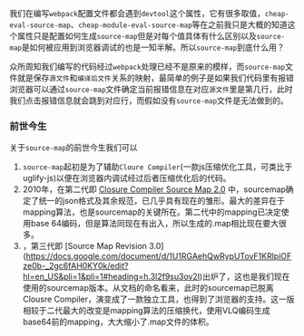 我们在编写`webpack`配置文件都会遇到`devtool`这个属性，它有很多取值，`cheap-eval-source-map`、`cheap-module-eval-source-map`等在之前我只是大概的知道这个属性只是配置如何生成`source-map`但是对每个值具体有什么区别以及`source-map`是如何被应用到浏览器调试的也是一知半解。所以`source-map`到底什么用？

众所周知我们编写的代码经过`webpack`处理已经不是原来的模样，而`source-map`文件就是保存`源文件`和`编译后文件`关系的映射，最简单的例子是如果我们代码里有报错浏览器可以通过`source-map`文件确定当前报错信息在对应`源文件`里是第几行，此时我们点击报错信息就会跳到对应行，而假如没有`source-map`文件是无法做到的。

### 前世今生

关于`source-map`的前世今生我们可以

1. `source-map`起初是为了辅助`Cloure Compiler`(一款js压缩优化工具，可类比于uglify-js)以便在浏览器内调试经过后者压缩优化后的代码。
2. 2010年，在第二代即 [Closure Compiler Source Map 2.0](https://docs.google.com/document/d/1xi12LrcqjqIHTtZzrzZKmQ3lbTv9mKrN076UB-j3UZQ/edit?hl=en_US) 中，sourcemap确定了统一的json格式及其余规范，已几乎具有现在的雏形。最大的差异在于mapping算法，也是sourcemap的关键所在。第二代中的mapping已决定使用base 64编码，但是算法同现在有出入，所以生成的.map相比现在要大很多。
3. ，第三代即 [Source Map Revision 3.0] (https://docs.google.com/document/d/1U1RGAehQwRypUTovF1KRlpiOFze0b-_2gc6fAH0KY0k/edit?hl=en_US&pli=1&pli=1#heading=h.3l2f9su3ov2l)出炉了，这也是我们现在使用的sourcemap版本。从文档的命名看来，此时的sourcemap已脱离Clousre Compiler，演变成了一款独立工具，也得到了浏览器的支持。这一版相较于二代最大的改变是mapping算法的压缩换代，使用VLQ编码生成base64前的mapping，大大缩小了.map文件的体积。


